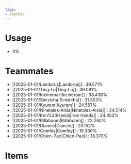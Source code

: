 ```yaml
---
tags:
- psychic
---
```

# Usage
- 4%
# Teammates
- [[2025-01-01/Landorus|Landorus]] : 39.571%
- [[2025-01-01/Ting-Lu|Ting-Lu]] : 39.081%
- [[2025-01-01/Incineroar|Incineroar]] : 38.438%
- [[2025-01-01/Sinistcha|Sinistcha]] : 31.303%
- [[2025-01-01/Kyurem|Kyurem]] : 24.557%
- [[2025-01-01/Ninetales-Alola|Ninetales-Alola]] : 24.514%
- [[2025-01-01/Iron%20Hands|Iron Hands]] : 24.453%
- [[2025-01-01/Rillaboom|Rillaboom]] : 22.260%
- [[2025-01-01/Diancie|Diancie]] : 20.152%
- [[2025-01-01/Comfey|Comfey]] : 19.330%
- [[2025-01-01/Chien-Pao|Chien-Pao]] : 18.370%
# Items